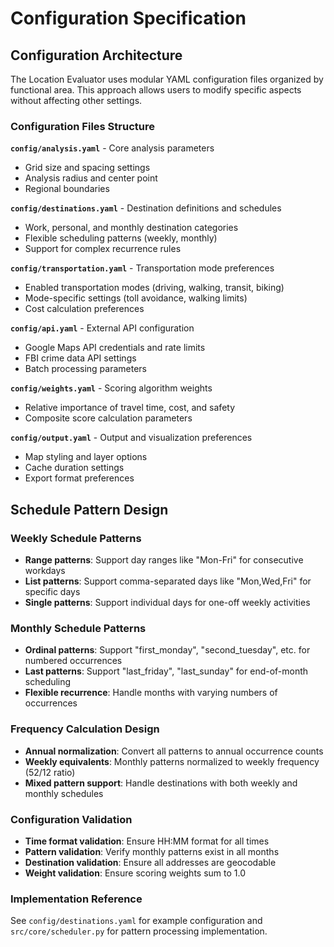 # Configuration Specification

## Configuration Architecture

The Location Evaluator uses modular YAML configuration files organized by functional area. This approach allows users to modify specific aspects without affecting other settings.

### Configuration Files Structure

**`config/analysis.yaml`** - Core analysis parameters
- Grid size and spacing settings
- Analysis radius and center point
- Regional boundaries

**`config/destinations.yaml`** - Destination definitions and schedules
- Work, personal, and monthly destination categories
- Flexible scheduling patterns (weekly, monthly)
- Support for complex recurrence rules

**`config/transportation.yaml`** - Transportation mode preferences
- Enabled transportation modes (driving, walking, transit, biking)
- Mode-specific settings (toll avoidance, walking limits)
- Cost calculation preferences

**`config/api.yaml`** - External API configuration
- Google Maps API credentials and rate limits
- FBI crime data API settings
- Batch processing parameters

**`config/weights.yaml`** - Scoring algorithm weights
- Relative importance of travel time, cost, and safety
- Composite score calculation parameters

**`config/output.yaml`** - Output and visualization preferences
- Map styling and layer options
- Cache duration settings
- Export format preferences

## Schedule Pattern Design

### Weekly Schedule Patterns
- **Range patterns**: Support day ranges like "Mon-Fri" for consecutive workdays
- **List patterns**: Support comma-separated days like "Mon,Wed,Fri" for specific days
- **Single patterns**: Support individual days for one-off weekly activities

### Monthly Schedule Patterns
- **Ordinal patterns**: Support "first_monday", "second_tuesday", etc. for numbered occurrences
- **Last patterns**: Support "last_friday", "last_sunday" for end-of-month scheduling
- **Flexible recurrence**: Handle months with varying numbers of occurrences

### Frequency Calculation Design
- **Annual normalization**: Convert all patterns to annual occurrence counts
- **Weekly equivalents**: Monthly patterns normalized to weekly frequency (52/12 ratio)
- **Mixed pattern support**: Handle destinations with both weekly and monthly schedules

### Configuration Validation
- **Time format validation**: Ensure HH:MM format for all times
- **Pattern validation**: Verify monthly patterns exist in all months
- **Destination validation**: Ensure all addresses are geocodable
- **Weight validation**: Ensure scoring weights sum to 1.0

### Implementation Reference
See `config/destinations.yaml` for example configuration and `src/core/scheduler.py` for pattern processing implementation.